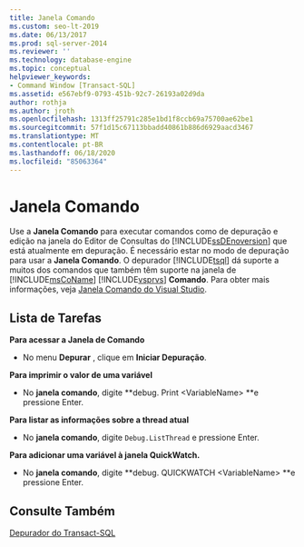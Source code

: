 ```yaml
---
title: Janela Comando
ms.custom: seo-lt-2019
ms.date: 06/13/2017
ms.prod: sql-server-2014
ms.reviewer: ''
ms.technology: database-engine
ms.topic: conceptual
helpviewer_keywords:
- Command Window [Transact-SQL]
ms.assetid: e567ebf9-0793-451b-92c7-26193a02d9da
author: rothja
ms.author: jroth
ms.openlocfilehash: 1313ff25791c285e1bd1f8ccb69a75700ae62be1
ms.sourcegitcommit: 57f1d15c67113bbadd40861b886d6929aacd3467
ms.translationtype: MT
ms.contentlocale: pt-BR
ms.lasthandoff: 06/18/2020
ms.locfileid: "85063364"
---
```

# <a name="command-window"></a>Janela Comando
  Use a **Janela Comando** para executar comandos como de depuração e edição na janela do Editor de Consultas do [!INCLUDE[ssDEnoversion](../../includes/ssdenoversion-md.md)] que está atualmente em depuração. É necessário estar no modo de depuração para usar a **Janela Comando**. O depurador [!INCLUDE[tsql](../../includes/tsql-md.md)] dá suporte a muitos dos comandos que também têm suporte na janela de [!INCLUDE[msCoName](../../includes/msconame-md.md)] [!INCLUDE[vsprvs](../../includes/vsprvs-md.md)] **Comando**. Para obter mais informações, veja [Janela Comando do Visual Studio](https://go.microsoft.com/fwlink/?LinkId=112007).  
  
## <a name="task-list"></a>Lista de Tarefas  
 **Para acessar a Janela de Comando**  
  
-   No menu **Depurar** , clique em **Iniciar Depuração**.  
  
 **Para imprimir o valor de uma variável**  
  
-   No **janela comando**, digite **debug. Print \<VariableName> **e pressione Enter.  
  
 **Para listar as informações sobre a thread atual**  
  
-   No **janela comando**, digite `Debug.ListThread` e pressione Enter.  
  
 **Para adicionar uma variável à janela QuickWatch.**  
  
-   No **janela comando**, digite **debug. QUICKWATCH \<VariableName> **e pressione Enter.  
  
## <a name="see-also"></a>Consulte Também  
 [Depurador do Transact-SQL](transact-sql-debugger.md)  

